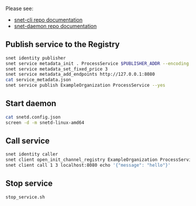 Please see:

-   [snet-cli repo documentation](https://github.com/singnet/snet-cli)
-   [snet-daemon repo documentation](https://github.com/singnet/snet-daemon/)

## Publish service to the Registry

```sh
snet identity publisher
snet service metadata_init . ProcessService $PUBLISHER_ADDR --encoding json --service_type process
snet service metadata_set_fixed_price 3
snet service metadata_add_endpoints http://127.0.0.1:8080
cat service_metadata.json
snet service publish ExampleOrganization ProcessService --yes
```

## Start daemon

```sh
cat snetd.config.json
screen -d -m snetd-linux-amd64
```

## Call service

```sh
snet identity caller
snet client open_init_channel_registry ExampleOrganization ProcessService 50 57600 -y
snet client call 1 3 localhost:8080 echo '{"message": "hello"}'
```

## Stop service

```sh
stop_service.sh
```